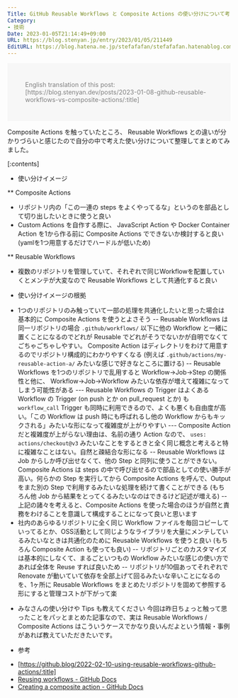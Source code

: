 ```yaml
---
Title: GitHub Reusable Workflows と Composite Actions の使い分けについて考えた
Category:
- 技術
Date: 2023-01-05T21:14:49+09:00
URL: https://blog.stenyan.jp/entry/2023/01/05/211449
EditURL: https://blog.hatena.ne.jp/stefafafan/stefafafan.hatenablog.com/atom/entry/4207112889951402483
---
```


<div style="background-color: #f7f7f7; color: gray; padding: 40px 40px 40px;">English translation of this post:<br>[https://blog.stenyan.dev/posts/2023-01-08-github-reusable-workflows-vs-composite-actions/:title]</div>

Composite Actions を触っていたところ、 Reusable Workflows との違いが分かりづらいと感じたので自分の中で考えた使い分けについて整理してまとめてみました。

[:contents]

* 使い分けイメージ

** Composite Actions
- リポジトリ内の「この一連の steps をよくやってるな」というのを部品として切り出したいときに使うと良い
- Custom Actions を自作する際に、 JavaScript Action や Docker Container Action を1から作る前に Composite Actions でできないか検討すると良い (yamlを1つ用意するだけでハードルが低いため)

** Reusable Workflows
- 複数のリポジトリを管理していて、それぞれで同じWorkflowを配置していくとメンテが大変なので Reusable Workflows として共通化すると良い

* 使い分けイメージの根拠
- 1つのリポジトリのみ触っていて一部の処理を共通化したいと思った場合は基本的に Composite Actions を使うとよさそう
-- Reusable Workflows は同一リポジトリの場合 <code>.github/workflows/</code> 以下に他の Workflow と一緒に置くことになるのでどれが Reusable でどれがそうでないかが自明でなくてごちゃごちゃしやすい。 Composite Action はディレクトリをわけて用意するのでリポジトリ構成的にわかりやすくなる (例えば <code>.github/actions/my-reusable-action-a/</code> みたいな感じで好きなところに置ける)
-- Reusable Workflows を1つのリポジトリで乱用すると Workflow→Job→Step の関係性と他に、 Workflow→Job→Workflow みたいな依存が増えて複雑になってしまう可能性がある
--- Reusable Workflows の Trigger はよくある Workflow の Trigger (on push とか on pull_request とか) も <code>workflow_call</code> Trigger も同時に利用できるので、よくも悪くも自由度が高い。「この Workflow は push 時にも呼ばれるし他の Workflow からもキックされる」みたいな形になって複雑度が上がりやすい
--- Composite Action だと複雑度が上がらない理由は、名前の通り Action なので、 <code>uses: actions/checkout@v3</code> みたいなことをするときと全く同じ概念と考えると特に複雑なことはない。自然と疎結合な形になる
-- Reusable Workflows は Job からしか呼び出せなくて、他の Step と同列に使うことができない。Composite Actions は steps の中で呼び出せるので部品としての使い勝手が高い。何らかの Step を実行してから Composite Actions を呼んで、Output をまた別の Step で利用するみたいな処理を続けて書くことができる (もちろん他 Job から結果をとってくるみたいなのはできるけど記述が増える)
-- 上記の諸々を考えると、Composite Actions を使った場合のほうが自然と責務をわけることを意識して構成することになって良いと思います
- 社内のあらゆるリポジトリに全く同じ Workflow ファイルを毎回コピーしていってるとか、OSS活動として同じようなライブラリを大量にメンテしているみたいなときは共通化のために Reusable Workflows を使うと良い (もちろん Composite Action も使っても良い)
-- リポジトリごとのカスタマイズは基本的にしなくて、まるごといつもの Workflow みたいな感じの使い方であれば全体を Reuse すれば良いため
-- リポジトリが10個あってそれぞれで Renovate が動いていて依存を全部上げて回るみたいな辛いことになるのを、1ヶ所に Reusable Workflows をまとめたリポジトリを固めて参照する形にすると管理コストが下がって楽

* みなさんの使い分けや Tips も教えてください
今回は昨日ちょっと触って思ったことをパッとまとめた記事なので、実は Reusable Workflows / Composite Actions はこういうケースでかなり良いんだよという情報・事例があれば教えていただきたいです。

* 参考
- [https://github.blog/2022-02-10-using-reusable-workflows-github-actions/:title]
- <a href="https://docs.github.com/en/actions/using-workflows/reusing-workflows">Reusing workflows - GitHub Docs</a>
- <a href="https://docs.github.com/en/actions/creating-actions/creating-a-composite-action">Creating a composite action - GitHub Docs</a>
